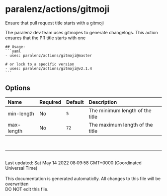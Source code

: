 # paralenz/actions/gitmoji
Ensure that pull request title starts with a gitmoji

The paralenz dev team uses gitmojies to generate changelogs. This action ensures that the PR title starts with one
    

    ## Usage:
    ```yaml
    - uses: paralenz/actions/gitmoji@master
    
    # or lock to a specific version
    - uses: paralenz/actions/gitmoji@v2.1.4
    ```

## Options
| Name | Required | Default | Description |
| :--- | :--- | :--- | :--- |
| min-length | No | `5` | The minimum length of the title |
| max-length | No | `72` | The maximum length of the title |

<br /><hr /><br />Last updated: Sat May 14 2022 08:09:58 GMT+0000 (Coordinated Universal Time)<br /><br /><italic>This documentation is generated automaticlly. All changes to this file will be <bold>overwritten</bold><br /><bold>DO NOT edit this file.</bold></italic>
    